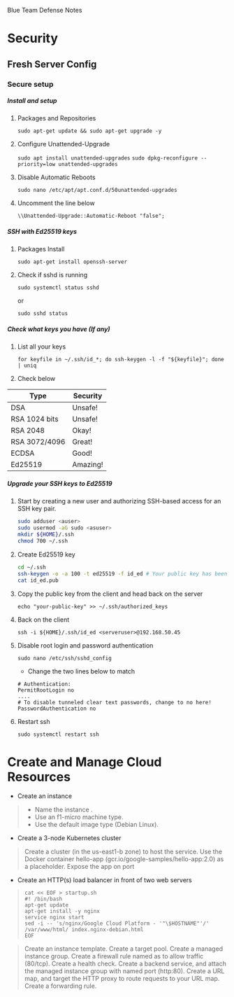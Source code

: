 Blue Team Defense Notes

# Security

## Fresh Server Config

### Secure setup 

##### Install and setup

1) Packages and Repositories

	`sudo apt-get update && sudo apt-get upgrade -y`

2) Configure Unattended-Upgrade

	`sudo apt install unattended-upgrades`
	`sudo dpkg-reconfigure --priority=low unattended-upgrades`

3) Disable Automatic Reboots

	`sudo nano /etc/apt/apt.conf.d/50unattended-upgrades`
	
4) Uncomment the line below 

	`\\Unattended-Upgrade::Automatic-Reboot "false";`

##### SSH with Ed25519 keys

1) Packages Install

	`sudo apt-get install openssh-server`

2) Check if sshd is running

	`sudo systemctl status sshd`

	or 

	`sudo sshd status`

##### Check what keys you have (If any)

1) List all your keys

	`for keyfile in ~/.ssh/id_*; do ssh-keygen -l -f "${keyfile}"; done | uniq`

2) Check below 

| **Type**      | **Security** |
|---------------|--------------|
| DSA           | Unsafe!      |
| RSA 1024 bits | Unsafe!      |
| RSA 2048      | Okay!        |
| RSA 3072/4096 | Great!       |
| ECDSA         | Good!        |
| Ed25519       | Amazing!     |

##### Upgrade your SSH keys to Ed25519 

1) Start by creating a new user and authorizing SSH-based access for an SSH key pair.

	```sh
	sudo adduser <auser>
	sudo usermod -aG sudo <asuser> 
	mkdir ${HOME}/.ssh
	chmod 700 ~/.ssh
	```

2) Create Ed25519 key

	```sh
	cd ~/.ssh
	ssh-keygen -o -a 100 -t ed25519 -f id_ed # Your public key has been saved in id_ed.pub
	cat id_ed.pub
	```
3) Copy the public key from the client and head back on the server 

	`echo "your-public-key" >> ~/.ssh/authorized_keys`

4) Back on the client

	`ssh -i ${HOME}/.ssh/id_ed <serveruser>@192.168.50.45` 

5) Disable root login and password authentication 

	`sudo nano /etc/ssh/sshd_config`

	- Change the two lines below to match

	```
	# Authentication:
	PermitRootLogin no
	....
	# To disable tunneled clear text passwords, change to no here!
	PasswordAuthentication no
	```
5) Restart ssh

	`sudo systemctl restart ssh`





# Create and Manage Cloud Resources

- Create an instance

> - Name the instance .
> - Use an f1-micro machine type.
> - Use the default image type (Debian Linux).

- Create a 3-node Kubernetes cluster 

> Create a cluster (in the us-east1-b zone) to host the service.
> Use the Docker container hello-app (gcr.io/google-samples/hello-app:2.0) as a placeholder.
> Expose the app on port <APP PORT> 

- Create an HTTP(s) load balancer in front of two web servers

> ```
> cat << EOF > startup.sh
> #! /bin/bash
> apt-get update
> apt-get install -y nginx
> service nginx start
> sed -i -- 's/nginx/Google Cloud Platform - '"\$HOSTNAME"'/' /var/www/html/ index.nginx-debian.html
> EOF
> ```

> Create an instance template.
> Create a target pool.
> Create a managed instance group.
> Create a firewall rule named as to allow traffic (80/tcp).
> Create a health check.
> Create a backend service, and attach the managed instance group with named port (http:80).
> Create a URL map, and target the HTTP proxy to route requests to your URL map.
> Create a forwarding rule.

